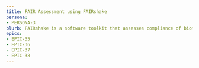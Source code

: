 ```yaml
---
title: FAIR Assessment using FAIRshake
persona: 
- PERSONA-3 
blurb: FAIRshake is a software toolkit that assesses compliance of biomedical digital research objects with the FAIR guiding principles
epics:
- EPIC-35
- EPIC-36
- EPIC-37
- EPIC-38
---
```



